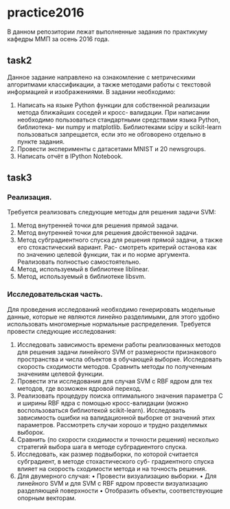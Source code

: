 # practice2016
В данном репозитории лежат выполненные задания по практикуму кафедры ММП за осень 2016 года.

## task2
Данное задание направлено на ознакомление с метрическими алгоритмами классификации, а также методами
работы с текстовой информацией и изображениями. В задании необходимо:
1. Написать на языке Python функции для собственной реализации метода ближайших соседей и кросс-
валидации. При написании необходимо пользоваться стандартными средствами языка Python, библиотека-
ми numpy и matplotlib. Библиотеками scipy и scikit-learn пользоваться запрещается, если это не обговорено
отдельно в пункте задания.
2. Провести эксперименты с датасетами MNIST и 20 newsgroups.
3. Написать отчёт в IPython Notebook.

## task3
### Реализация.
Требуется реализовать следующие методы для решения задачи SVM:
1. Метод внутренней точки для решения прямой задачи.
2. Метод внутренней точки для решения двойственной задачи.
3. Метод субградиентного спуска для решения прямой задачи, а также его стохастический вариант. Рас-
смотреть критерий останова как по значению целевой функции, так и по норме аргумента. Реализовать
полностью самостоятельно.
4. Метод, используемый в библиотеке liblinear. 
5. Метод, используемый в библиотеке libsvm.
### Исследовательская часть.
Для проведения исследований необходимо генерировать модельные данные, которые не являются линейно
разделимыми, для этого удобно использовать многомерные нормальные распределения.
Требуется провести следующие исследования:
1. Исследовать зависимость времени работы реализованных методов для решения задачи линейного SVM от
размерности признакового пространства и числа объектов в обучающей выборке. Исследовать скорость
сходимости методов. Сравнить методы по полученным значениям целевой функции.
2. Провести эти исследования для случая SVM с RBF ядром для тех методов, где возможен ядровой переход.
3. Реализовать процедуру поиска оптимального значения параметра C и ширины RBF ядра с помощью
кросс-валидации (можно воспользоваться библиотекой scikit-learn). Исследовать зависимость ошибки на
валидационной выборке от значений этих параметров. Рассмотреть случаи хорошо и трудно разделимых
выборок.
4. Сравнить (по скорости сходимости и точности решения) несколько стратегий выбора шага в методе
субградиентого спуска.
5. Исследовать, как размер подвыборки, по которой считается субградиент, в методе стохастического суб-
градиентного спуска влияет на скорость сходимости метода и на точность решения.
6. Для двумерного случая:
• Провести визуализацию выборки.
• Для линейного SVM и для SVM с RBF ядром провести визуализацию разделяющей поверхности
• Отобразить объекты, соответствующие опорным векторам.

